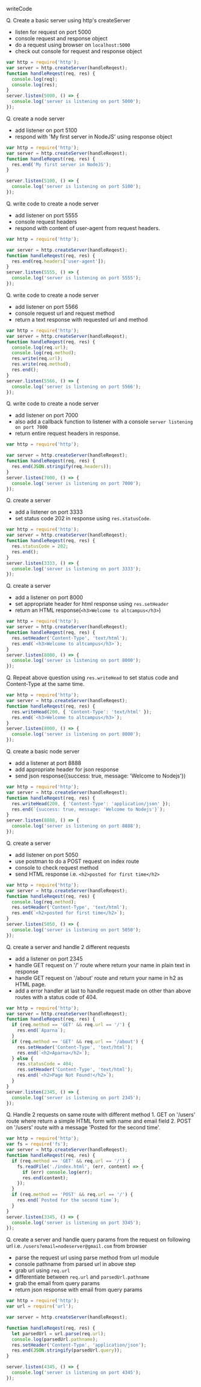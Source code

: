 writeCode

Q. Create a basic server using http's createServer

- listen for request on port 5000
- console request and response object
- do a request using browser on `localhost:5000`
- check out console for request and response object

```js
var http = require('http');
var server = http.createServer(handleReqest);
function handleReqest(req, res) {
  console.log(req);
  console.log(res);
}
server.listen(5000, () => {
  console.log('server is listening on port 5000');
});
```

Q. create a node server

- add listener on port 5100
- respond with 'My first server in NodeJS' using response object

```js
var http = require('http');
var server = http.createServer(handleReqest);
function handleReqest(req, res) {
  res.end('My first server in NodeJS');
}

server.listen(5100, () => {
  console.log('server is listening on port 5100');
});
```

Q. write code to create a node server

- add listener on port 5555
- console request headers
- respond with content of user-agent from request headers.

```js
var http = require('http');

var server = http.createServer(handleReqest);
function handleReqest(req, res) {
  res.end(req.headers['user-agent']);
}
server.listen(5555, () => {
  console.log('server is listening on port 5555');
});
```

Q. write code to create a node server

- add listener on port 5566
- console request url and request method
- return a text response with requested url and method

```js
var http = require('http');
var server = http.createServer(handleReqest);
function handleReqest(req, res) {
  console.log(req.url);
  console.log(req.method);
  res.write(req.url);
  res.write(req.method);
  res.end();
}
server.listen(5566, () => {
  console.log('server is listening on port 5566');
});
```

Q. write code to create a node server

- add listener on port 7000
- also add a callback function to listener with a console `server listening on port 7000`
- return entire request headers in response.

```js
var http = require('http');

var server = http.createServer(handleReqest);
function handleReqest(req, res) {
  res.end(JSON.stringify(req.headers));
}
server.listen(7000, () => {
  console.log('server is listening on port 7000');
});
```

Q. create a server

- add a listener on port 3333
- set status code 202 in response using `res.statusCode`.

```js
var http = require('http');
var server = http.createServer(handleReqest);
function handleReqest(req, res) {
  res.statusCode = 202;
  res.end();
}
server.listen(3333, () => {
  console.log('server is listening on port 3333');
});
```

Q. create a server

- add a listener on port 8000
- set appropriate header for html response using `res.setHeader`
- return an HTML response(`<h3>Welcome to altcampus</h3>`)

```js
var http = require('http');
var server = http.createServer(handleReqest);
function handleReqest(req, res) {
  res.setHeader('Content-Type', 'text/html');
  res.end(`<h3>Welcome to altcampus</h3>`);
}
server.listen(8000, () => {
  console.log('server is listening on port 8000');
});
```

Q. Repeat above question using `res.writeHead` to set status code and Content-Type at the same time.

```js
var http = require('http');
var server = http.createServer(handleReqest);
function handleReqest(req, res) {
  res.writeHead(200, { 'Content-Type': 'text/html' });
  res.end(`<h3>Welcome to altcampus</h3>`);
}
server.listen(8000, () => {
  console.log('server is listening on port 8000');
});
```

Q. create a basic node server

- add a listener at port 8888
- add appropriate header for json response
- send json response({success: true, message: 'Welcome to Nodejs'})

```js
var http = require('http');
var server = http.createServer(handleReqest);
function handleReqest(req, res) {
  res.writeHead(200, { 'Content-Type': 'application/json' });
  res.end(`{success: true, message: 'Welcome to Nodejs'}`);
}
server.listen(8888, () => {
  console.log('server is listening on port 8888');
});
```

Q. create a server

- add listener on port 5050
- use postman to do a POST request on index route
- console to check request method
- send HTML response i.e. `<h2>posted for first time</h2>`

```js
var http = require('http');
var server = http.createServer(handleReqest);
function handleReqest(req, res) {
  console.log(req.method);
  res.setHeader('Content-Type', 'text/html');
  res.end(`<h2>posted for first time</h2>`);
}
server.listen(5050, () => {
  console.log('server is listening on port 5050');
});
```

Q. create a server and handle 2 different requests

- add a listener on port 2345
- handle GET request on '/' route where return your name in plain text in response
- handle GET request on '/about' route and return your name in h2 as HTML page.
- add a error handler at last to handle request made on other than above routes with a status code of 404.

```js
var http = require('http');
var server = http.createServer(handleReqest);
function handleReqest(req, res) {
  if (req.method == 'GET' && req.url == '/') {
    res.end(`Aparna`);
  }
  if (req.method == 'GET' && req.url == '/about') {
    res.setHeader('Content-Type', 'text/html');
    res.end(`<h2>Aparna</h2>`);
  } else {
    res.statusCode = 404;
    res.setHeader('Content-Type', 'text/html');
    res.end(`<h2>Page Not Found!</h2>`);
  }
}
server.listen(2345, () => {
  console.log('server is listening on port 2345');
});
```

Q. Handle 2 requests on same route with different method 1. GET on '/users' route where return a simple HTML form with name and email field 2. POST on '/users' route with a message 'Posted for the second time'.

```js
var http = require('http');
var fs = require('fs');
var server = http.createServer(handleReqest);
function handleReqest(req, res) {
  if (req.method == 'GET' && req.url == '/') {
    fs.readFile('./index.html', (err, content) => {
      if (err) console.log(err);
      res.end(content);
    });
  }
  if (req.method == 'POST' && req.url == '/') {
    res.end(`Posted for the second time`);
  }
}
server.listen(3345, () => {
  console.log('server is listening on port 3345');
});
```

Q. create a server and handle query params from the request on following url i.e. `/users?email=nodeserver@gmail.com` from browser

- parse the request url using parse method from url module
- console pathname from parsed url in above step
- grab url using `req.url`
- differentiate between `req.url` and `parsedUrl.pathname`
- grab the email from query params
- return json response with email from query params

```js
var http = require('http');
var url = require('url');

var server = http.createServer(handleReqest);

function handleReqest(req, res) {
  let parsedUrl = url.parse(req.url);
  console.log(parsedUrl.pathname);
  res.setHeader('Content-Type', 'application/json');
  res.end(JSON.stringify(parsedUrl.query));
}

server.listen(4345, () => {
  console.log('server is listening on port 4345');
});
```
